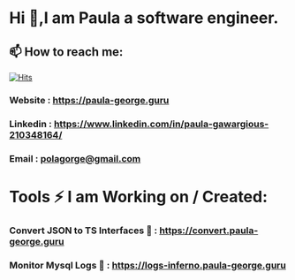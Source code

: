 # Hi 👋,I am Paula a software engineer.

## 📫 How to reach me:
[![Hits](https://hits.sh/github.com/silentsoft/hits.svg)](https://github.com/Paula2001/)
### Website : https://paula-george.guru
### Linkedin : https://www.linkedin.com/in/paula-gawargious-210348164/
### Email : polagorge@gmail.com

# Tools ⚡ I am Working on / Created: 
### Convert JSON to TS Interfaces 🌱 : https://convert.paula-george.guru
### Monitor Mysql Logs 🔭 : https://logs-inferno.paula-george.guru


<!--
**Paula2001/Paula2001** is a ✨ _special_ ✨ repository because its `README.md` (this file) appears on your GitHub profile.

Here are some ideas to get you started:

- 🔭 I’m currently working on ...
- 🌱 I’m currently learning ...
- 👯 I’m looking to collaborate on ...
- 🤔 I’m looking for help with ...
- 💬 Ask me about ...
- 📫 How to reach me: ...
- 😄 Pronouns: ...
- ⚡ Fun fact: ...
-->
